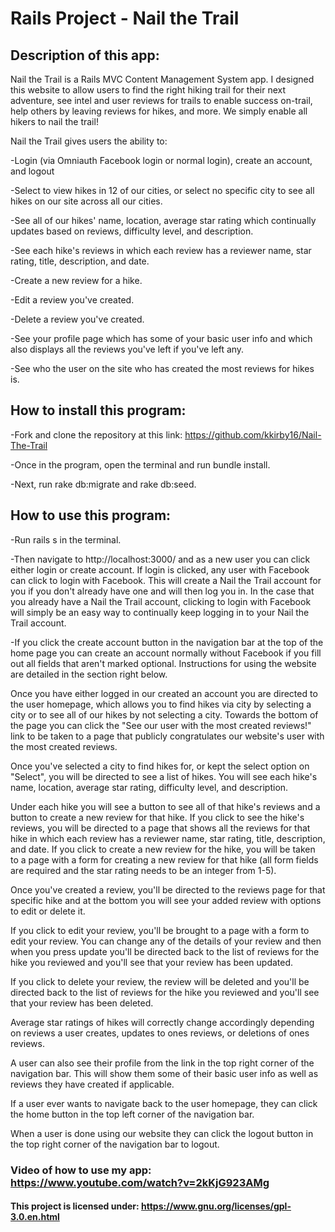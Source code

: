 # Rails Project - Nail the Trail

## Description of this app:

Nail the Trail is a Rails MVC Content Management System app. I designed this website to allow users to find the right hiking trail for their next adventure, see intel and user reviews for trails to enable success on-trail, help others by leaving reviews for hikes, and more. We simply enable all hikers to nail the trail!

Nail the Trail gives users the ability to:

-Login (via Omniauth Facebook login or normal login), create an account, and logout

-Select to view hikes in 12 of our cities, or select no specific city to see all hikes on our site across all our cities.

-See all of our hikes' name, location, average star rating which continually updates based on reviews, difficulty level, and description.

-See each hike's reviews in which each review has a reviewer name, star rating, title, description, and date.

-Create a new review for a hike.

-Edit a review you've created.

-Delete a review you've created.

-See your profile page which has some of your basic user info and which also displays all the reviews you've left if you've left any.

-See who the user on the site who has created the most reviews for hikes is.

## How to install this program:

-Fork and clone the repository at this link: https://github.com/kkirby16/Nail-The-Trail

-Once in the program, open the terminal and run bundle install.

-Next, run rake db:migrate and rake db:seed.

## How to use this program:

-Run rails s in the terminal.

-Then navigate to http://localhost:3000/ and as a new user you can click either login or create account. If login is clicked, any user with Facebook can click to login with Facebook. This will create a Nail the Trail account for you if you don't already have one and will then log you in. In the case that you already have a Nail the Trail account, clicking to login with Facebook will simply be an easy way to continually keep logging in to your Nail the Trail account.

-If you click the create account button in the navigation bar at the top of the home page you can create an account normally without Facebook if you fill out all fields that aren't marked optional. Instructions for using the website are detailed in the section right below.

Once you have either logged in our created an account you are directed to the user homepage, which allows you to find hikes via city by selecting a city or to see all of our hikes by not selecting a city. Towards the bottom of the page you can click the "See our user with the most created reviews!" link to be taken to a page that publicly congratulates our website's user with the most created reviews.

Once you've selected a city to find hikes for, or kept the select option on "Select", you will be directed to see a list of hikes. You will see each hike's name, location, average star rating, difficulty level, and description.

Under each hike you will see a button to see all of that hike's reviews and a button to create a new review for that hike. If you click to see the hike's reviews, you will be directed to a page that shows all the reviews for that hike in which each review has a reviewer name, star rating, title, description, and date. If you click to create a new review for the hike, you will be taken to a page with a form for creating a new review for that hike (all form fields are required and the star rating needs to be an integer from 1-5).

Once you've created a review, you'll be directed to the reviews page for that specific hike and at the bottom you will see your added review with options to edit or delete it.

If you click to edit your review, you'll be brought to a page with a form to edit your review. You can change any of the details of your review and then when you press update you'll be directed back to the list of reviews for the hike you reviewed and you'll see that your review has been updated.

If you click to delete your review, the review will be deleted and you'll be directed back to the list of reviews for the hike you reviewed and you'll see that your review has been deleted.

Average star ratings of hikes will correctly change accordingly depending on reviews a user creates, updates to ones reviews, or deletions of ones reviews.

A user can also see their profile from the link in the top right corner of the navigation bar. This will show them some of their basic user info as well as reviews they have created if applicable.

If a user ever wants to navigate back to the user homepage, they can click the home button in the top left corner of the navigation bar.

When a user is done using our website they can click the logout button in the top right corner of the navigation bar to logout.

### Video of how to use my app: https://www.youtube.com/watch?v=2kKjG923AMg

#### This project is licensed under: https://www.gnu.org/licenses/gpl-3.0.en.html
